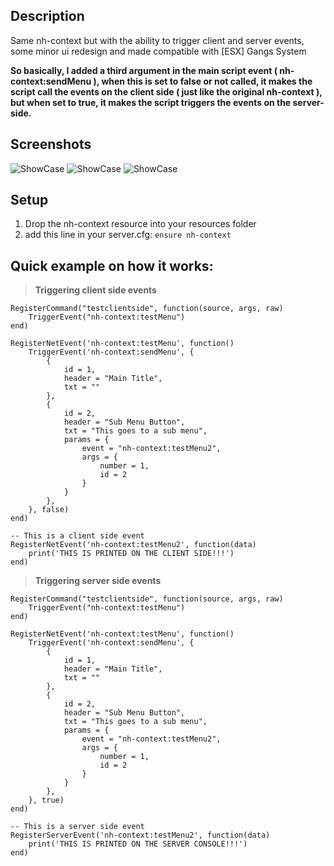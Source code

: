 ## Description
Same nh-context but with the ability to trigger client and server events, some minor ui redesign and made compatible with [ESX] Gangs System

**So basically, I added a third argument in the main script event ( nh-context:sendMenu ), when this is set to false or not called, it makes the script call the events  on the client side ( just like the original nh-context ), but when  set to true, it makes the script triggers the events on the server-side.**

## Screenshots

![ShowCase](https://user-images.githubusercontent.com/36258300/174438415-542ddb0e-e5fe-4c22-b9f2-f7363c934598.png)
![ShowCase](https://user-images.githubusercontent.com/36258300/174438397-9bb107e9-3b44-4092-acc5-798fe2028563.png)
![ShowCase](https://user-images.githubusercontent.com/36258300/174438424-abbef8c0-2504-4dce-9f02-9ecbad7297d7.png)

## Setup
1. Drop the nh-context resource into your resources folder
2. add this line in your server.cfg:
`ensure nh-context`

## Quick example on how it works:

> **Triggering client side events**
```
RegisterCommand("testclientside", function(source, args, raw)
    TriggerEvent("nh-context:testMenu")
end)

RegisterNetEvent('nh-context:testMenu', function()
    TriggerEvent('nh-context:sendMenu', {
        {
            id = 1,
            header = "Main Title",
            txt = ""
        },
        {
            id = 2,
            header = "Sub Menu Button",
            txt = "This goes to a sub menu",
            params = {
                event = "nh-context:testMenu2",
                args = {
                    number = 1,
                    id = 2
                }
            }
        },
    }, false)
end)
```

```
-- This is a client side event
RegisterNetEvent('nh-context:testMenu2', function(data)
    print('THIS IS PRINTED ON THE CLIENT SIDE!!!')
end)
```

> **Triggering server side events**

```
RegisterCommand("testclientside", function(source, args, raw)
    TriggerEvent("nh-context:testMenu")
end)

RegisterNetEvent('nh-context:testMenu', function()
    TriggerEvent('nh-context:sendMenu', {
        {
            id = 1,
            header = "Main Title",
            txt = ""
        },
        {
            id = 2,
            header = "Sub Menu Button",
            txt = "This goes to a sub menu",
            params = {
                event = "nh-context:testMenu2",
                args = {
                    number = 1,
                    id = 2
                }
            }
        },
    }, true)
end)
```

```
-- This is a server side event
RegisterServerEvent('nh-context:testMenu2', function(data)
    print('THIS IS PRINTED ON THE SERVER CONSOLE!!!')
end)
```
